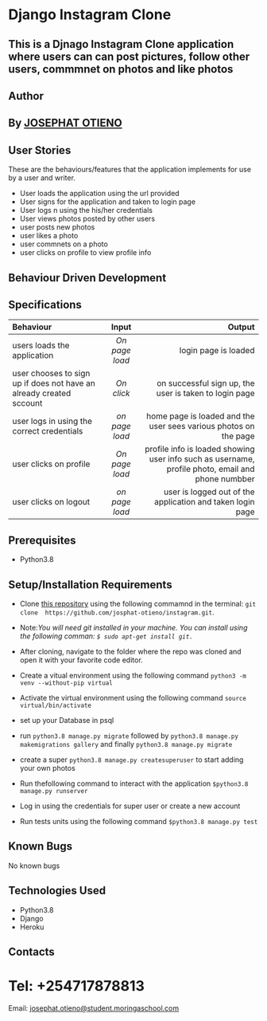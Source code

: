 # Django Instagram Clone
## This is a Djnago Instagram Clone application where users can can post pictures, follow other users, commmnet on photos and like photos
 
 ## Author
## By **[JOSEPHAT OTIENO](https://github.com/josphat-otieno)**

## User Stories
These are the behaviours/features that the application implements for use by a user and writer.

* User loads the application using the url provided
* User signs for the application and taken to login page
* User logs n using the his/her credentials
* User views photos posted by other users
* user posts new  photos
* user likes a photo
* user commnets on a photo
* user clicks on profile to view profile info



## Behaviour Driven Development
## Specifications
| Behaviour | Input | Output |
| :---------------- | :---------------: | ------------------: |
| users loads the application | *On page load* | login page is loaded |
| user chooses to sign up if does not have an already created sccount | *On  click* | on successful sign up, the user is taken to login page|
| user logs in using the correct credentials | *on page load* | home page is loaded and the user sees various photos on the page |
| user clicks on profile| *On page load* | profile info is loaded showing user info such as username, profile photo, email and phone numbber |
| user clicks on logout  | *on page load* | user is logged out of the application and taken login page |



## Prerequisites
* Python3.8

## Setup/Installation Requirements
* Clone [this repository]( https://github.com/josphat-otieno/instagram.git)  using the following commamnd  in the terminal: `git clone  https://github.com/josphat-otieno/instagram.git`. 
* Note:<em>You will need  git installed in your machine. You can install using the following comman: `$ sudo apt-get install git.`</em>
* After cloning, navigate to the folder where the repo was cloned and open it with your favorite code editor. 
* Create a vitual environment using the following command `python3 -m venv --without-pip virtual`
* Activate the virtual environment using the following command `source virtual/bin/activate`
* set up your Database in psql
* run `python3.8 manage.py migrate` followed by `python3.8 manage.py makemigrations gallery` and finally `python3.8 manage.py migrate` 

* create a super `python3.8 manage.py createsuperuser` to start adding your own photos
*  Run thefollowing command  to interact with the application `$python3.8 manage.py runserver`
* Log in using the credentials for super user or create a new account
* Run tests units using the following command `$python3.8 manage.py test`

## Known Bugs

No known bugs

## Technologies Used
- Python3.8
- Django
- Heroku

## Contacts
# Tel: +254717878813
Email: josephat.otieno@student.moringaschool.com